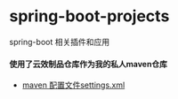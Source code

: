 # spring-boot-projects
spring-boot 相关插件和应用
#### 使用了云效制品仓库作为我的私人maven仓库
- [maven 配置文件settings.xml](maven/settings.xml)
